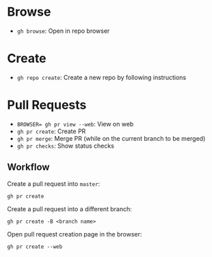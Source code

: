 # Browse

- `gh browse`: Open in repo browser

# Create

- `gh repo create`: Create a new repo by following instructions

# Pull Requests

- `BROWSER= gh pr view --web`: View on web
- `gh pr create`: Create PR
- `gh pr merge`: Merge PR (while on the current branch to be merged)
- `gh pr checks`: Show status checks

## Workflow

Create a pull request into `master`:

	gh pr create

Create a pull request into a different branch:

	gh pr create -B <branch name>

Open pull request creation page in the browser:

	gh pr create --web

